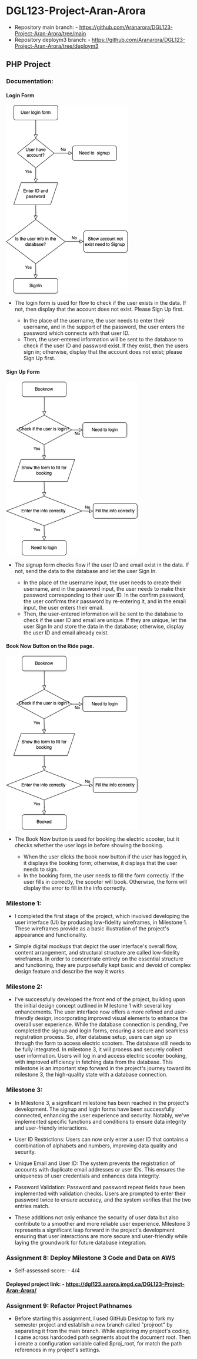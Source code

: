 # DGL123-Project-Aran-Arora

- Repository main branch: - https://github.com/Aranarora/DGL123-Project-Aran-Arora/tree/main
- Repository deploym3 branch: - https://github.com/Aranarora/DGL123-Project-Aran-Arora/tree/deploym3


## PHP Project

### Documentation:
#### Login Form
![Login form](imagefolder/Login.png)
- The login form is used for flow to check if the user exists in the data. If not, then display that the account does not exist. Please Sign Up first.

    - In the place of the username, the user needs to enter their username, and in the support of the password, the user enters the password which connects with that user ID.
    - Then, the user-entered information will be sent to the database to check if the user ID and password exist. If they exist, then the users sign in; otherwise, display that the account does not exist; please Sign Up first. 

#### Sign Up Form
![Signup form](imagefolder/signup.png)
- The signup form checks flow if the user ID and email exist in the data. If not, send the data to the database and let the user Sign In.

    - In the place of the username input, the user needs to create their username, and in the password input, the user needs to make their password corresponding to their user ID. In the confirm password, the user confirms their password by re-entering it, and in the email input, the user enters their email.
    - Then, the user-entered information will be sent to the database to check if the user ID and email are unique. If they are unique, let the user Sign In and store the data in the database; otherwise, display the user ID and email already exist.

#### Book Now Button on the Ride page.
![Book Now button](imagefolder/booknow.png)
- The Book Now button is used for booking the electric scooter, but it checks whether the user logs in before showing the booking.

    - When the user clicks the book now button if the user has logged in, it displays the booking form; otherwise, it displays that the user needs to sign.
    - In the booking form, the user needs to fill the form correctly. If the user fills in correctly, the scooter will book. Otherwise, the form will display the error to fill in the info correctly.


### Milestone 1:
- I completed the first stage of the project, which involved developing the user interface (UI) by producing low-fidelity wireframes, in Milestone 1. These wireframes provide as a basic illustration of the project's appearance and functionality.

- Simple digital mockups that depict the user interface's overall flow, content arrangement, and structural structure are called low-fidelity wireframes. In order to concentrate entirely on the essential structure and functioning, they are purposefully kept basic and devoid of complex design feature and describe the way it works.

### Milestone 2:

- I've successfully developed the front end of the project, building upon the initial design concept outlined in Milestone 1 with several key enhancements. The user interface now offers a more refined and user-friendly design, incorporating improved visual elements to enhance the overall user experience. While the database connection is pending, I've completed the signup and login forms, ensuring a secure and seamless registration process. So, after database setup, users can sign up through the form to access electric scooters. The database still needs to be fully integrated. In milestone 3, it will process and securely collect user information. Users will log in and access electric scooter booking, with improved efficiency in fetching data from the database. This milestone is an important step forward in the project's journey toward its milestone 3, the high-quality state with a database connection.


### Milestone 3:

- In Milestone 3, a significant milestone has been reached in the project's development. The signup and login forms have been successfully connected, enhancing the user experience and security. Notably, we've implemented specific functions and conditions to ensure data integrity and user-friendly interactions.

- User ID Restrictions: Users can now only enter a user ID that contains a combination of alphabets and numbers, improving data quality and security.

- Unique Email and User ID: The system prevents the registration of accounts with duplicate email addresses or user IDs. This ensures the uniqueness of user credentials and enhances data integrity.

- Password Validation: Password and password repeat fields have been implemented with validation checks. Users are prompted to enter their password twice to ensure accuracy, and the system verifies that the two entries match.

- These additions not only enhance the security of user data but also contribute to a smoother and more reliable user experience. Milestone 3 represents a significant leap forward in the project's development ensuring that user interactions are more secure and user-friendly while laying the groundwork for future database integration.

### Assignment 8: Deploy Milestone 3 Code and Data on AWS
- Self-assessed score: - 4/4

#### Deployed project link: - https://dgl123.aarora.imgd.ca/DGL123-Project-Aran-Arora/

### Assignment 9: Refactor Project Pathnames
- Before starting this assignment, I used GitHub Desktop to fork my semester project and establish a new branch called "projroot" by separating it from the main branch. While exploring my project's coding, I came across hardcoded path segments about the document root. Then i create a configuration variable called $proj_root, for match the path references in my project's settings.